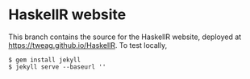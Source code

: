 HaskellR website
================

This branch contains the source for the HaskellR website, deployed at
https://tweag.github.io/HaskellR. To test locally,

```
$ gem install jekyll
$ jekyll serve --baseurl ''
```
